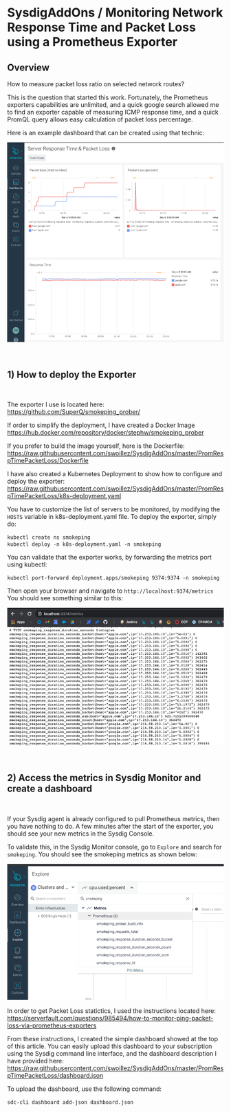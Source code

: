 # SysdigAddOns / Monitoring Network Response Time and Packet Loss using a Prometheus Exporter

## Overview

How to measure packet loss ratio on selected network routes? <br>

This is the question that started this work. Fortunately, the Prometheus exporters capabilities are unlimited, and a quick google search allowed me to find an exporter capable of measuring ICMP response time, and a quick PromQL query allows easy calculation of packet loss percentage.

Here is an example dashboard that can be created using that technic:

![PacketLossDashboard](images/dashboard.png)

<br>

## 1) How to deploy the Exporter

<br>

The exporter I use is located here: https://github.com/SuperQ/smokeping_prober/

If order to simplify the deployment, I have created a Docker Image https://hub.docker.com/repository/docker/stephw/smokeping_prober

If you prefer to build the image yourself, here is the Dockerfile: https://raw.githubusercontent.com/swoillez/SysdigAddOns/master/PromRespTimePacketLoss/Dockerfile

I have also created a Kubernetes Deployment to show how to configure and deploy the exporter: https://raw.githubusercontent.com/swoillez/SysdigAddOns/master/PromRespTimePacketLoss/k8s-deployment.yaml

You have to customize the list of servers to be monitored, by modifying the ```HOSTS``` variable in k8s-deployment.yaml file. To deploy the exporter, simply do:

```
kubectl create ns smokeping
kubectl deploy -n k8s-deployment.yaml -n smokeping
```

You can validate that the exporter works, by forwarding the metrics port using kubectl:

```
kubectl port-forward deployment.apps/smokeping 9374:9374 -n smokeping
```

Then open your browser and navigate to ```http://localhost:9374/metrics``` You should see something similar to this:

![Metrics](images/metrics.png)


<br>

## 2) Access the metrics in Sysdig Monitor and create a dashboard

<br>

If your Sysdig agent is already configured to pull Prometheus metrics, then you have nothing to do. A few minutes after the start of the exporter, you should see your new metrics in the Sysdig Console.

To validate this, in the Sysdig Monitor console, go to ```Explore``` and search for ```smokeping```. You should see the smokeping metrics as shown below:

![Explore](images/explore.png)

In order to get Packet Loss statictics, I used the instructions located here: https://serverfault.com/questions/985494/how-to-monitor-ping-packet-loss-via-prometheus-exporters

From these instructions, I created the simple dashboard showed at the top of this article. You can easily upload this dashboard to your subscription using the Sysdig command line interface, and the dashboard description I have provided here: https://raw.githubusercontent.com/swoillez/SysdigAddOns/master/PromRespTimePacketLoss/dashboard.json

To upload the dashboard, use the following command:

```
sdc-cli dashboard add-json dashboard.json
```

